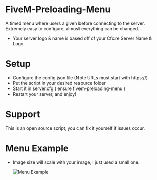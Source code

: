 # FiveM-Preloading-Menu

A timed menu where users a given before connecting to the server. Extremely easy to configure, almost everything can be changed.

- Your server logo & name is based off of your Cfx.re Server Name & Logo.

# Setup

- Configure the config.json file (Note URLs must start with https://)
- Put the script in your desired resource folder
- Start it in server.cfg ( ensure fivem-preloading-menu )
- Restart your server, and enjoy!

# Support

This is an open source script, you can fix it yourself if issues occur.

# Menu Example

- Image size will scale with your image, I just used a small one.

  ![Menu Example](https://i.imgur.com/KiSS3hG.png)
